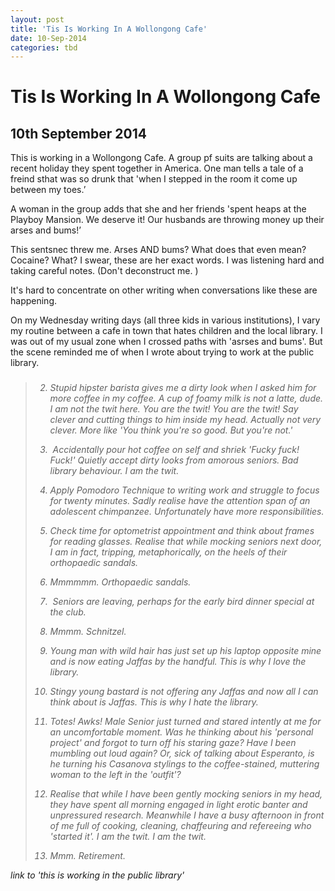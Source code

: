 ```yaml
---
layout: post
title: 'Tis Is Working In A Wollongong Cafe'
date: 10-Sep-2014
categories: tbd
---
```


# Tis Is Working In A Wollongong Cafe

## 10th September 2014

This is working in a Wollongong Cafe. A group pf suits are talking about a recent holiday they spent together in America. One man tells a tale of a freind sthat was so drunk that 'when I stepped in the room it come up between my toes.’

A woman in the group adds that she and her friends 'spent heaps at the Playboy Mansion. We deserve it! Our husbands are throwing money up their arses and bums!’

This sentsnec threw me. Arses AND bums? What does that even mean? Cocaine? What? I swear,   these are her exact words. I was listening hard and taking careful notes. (Don't deconstruct me. )

It's hard to concentrate on other writing when conversations like these are happening.

On my Wednesday writing days (all three kids in various institutions),   I vary my routine between a cafe in town that hates children and the local library. I was out of my usual zone when I crossed paths with 'asrses and bums'. But the scene reminded me of when I wrote about trying to work at the public library.

<blockquote>

<h3 itemprop="name"><span 1. A pair from the University of The Third Age sit at the table next to me. When Lady Senior first describes her personal project of learning Esperanto,   I think 'Oh my god.  When I retire, I am so learning Esperanto.' Twenty minutes later, 'For the love of fuck, please stop talking about Esperanto before I stab myself in the eye with a pen.' Also, flirting techniques for seniors: 'Oh, you so don't look like a grandmother,' followed by a tone adjustment to Low, Earnest, Really Listening levels and adding 'And are you </span><i fully ready *<span for that change in your life?'</span></h3>

</blockquote>

<div id="post-body-6617065870115664076" itemprop="description articleBody">

<blockquote>



2. Stupid hipster barista gives me a dirty look when I asked him for more coffee in my coffee. A cup of foamy milk is not a latte, dude. I am not the twit here. You are the twit! You are the twit! Say clever and cutting things to him inside my head. Actually not very clever. More like 'You think you're so good. But you're not.'



3.  Accidentally pour hot coffee on self and shriek 'Fucky fuck! Fuck!' Quietly accept dirty looks from amorous seniors. Bad library behaviour. I am the twit.



4. Apply Pomodoro Technique to writing work and struggle to focus for twenty minutes. Sadly realise have the attention span of an adolescent chimpanzee. Unfortunately have more responsibilities.



5. Check time for optometrist appointment and think about frames for reading glasses. Realise that while mocking seniors next door, I am in fact, tripping, metaphorically, on the heels of their orthopaedic sandals.



6. Mmmmmm. Orthopaedic sandals.

7.  Seniors are leaving, perhaps for the early bird dinner special at the club.

8. Mmmm. Schnitzel.

9. Young man with wild hair has just set up his laptop opposite mine and is now eating Jaffas by the handful. This is why I love the library.

10. Stingy young bastard is not offering any Jaffas and now all I can think about is Jaffas. This is why I hate the library.

11. Totes! Awks! Male Senior just turned and stared intently at me for an uncomfortable moment. Was he thinking about his 'personal project' and forgot to turn off his staring gaze? Have I been mumbling out loud again? Or, sick of talking about Esperanto, is he turning his Casanova stylings to the coffee-stained, muttering woman to the left in the 'outfit'?



9. Realise that while I have been gently mocking seniors in my head, they have spent all morning engaged in light erotic banter and unpressured research. Meanwhile I have a busy afternoon in front of me full of cooking, cleaning, chaffeuring and refereeing who 'started it'. I am the twit. I am the twit.

10. Mmm. Retirement.</blockquote>



link to 'this is working in the public library'
